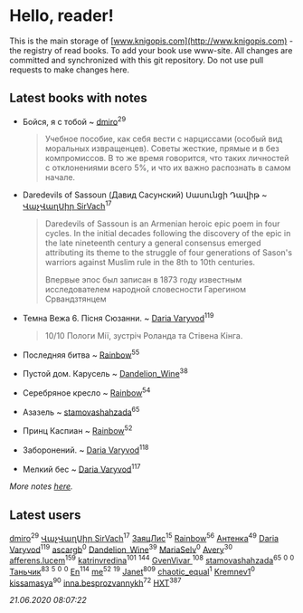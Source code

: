 # Hello, reader!
This is the main storage of [www.knigopis.com](http://www.knigopis.com) - the registry of read books.
To add your book use www-site. All changes are committed and synchronized with this git repository.
Do not use pull requests to make changes here.


## Latest books with notes
* Бойся, я с тобой ~ [dmiro](users/571/5714115-vkontakte)<sup>29</sup>
    > Учебное пособие, как себя вести с нарциссами (особый вид моральных извращенцев). Советы жесткие, прямые и в без компромиссов. В то же время говорится, что таких личностей с отклонениями всего 5%, и что их важно распознать в самом начале.

* Daredevils of Sassoun (Давид Сасунский)
Սասունցի Դավիթ ~ [ՎաչՎաղՍիր SirVach](users/113/1130000004300166-yandex)<sup>17</sup>
    > Daredevils of Sassoun is an Armenian heroic epic poem in four cycles. In the initial decades following the discovery of the epic in the late nineteenth century a general consensus emerged attributing its theme to the struggle of four generations of Sason's warriors against Muslim rule in the 8th to 10th centuries.
    >  
    > Впервые эпос был записан в 1873 году известным исследователем народной словесности Гарегином Срвандзтянцем

* Темна Вежа 6. Пісня Сюзанни. ~ [Daria Varyvod](users/829/829893410524253-facebook)<sup>119</sup>
    > 10/10 Пологи Мії, зустріч Роланда та Стівена Кінга.

* Последняя битва ~ [Rainbow](users/109/109787328219839805802-google)<sup>55</sup>

* Пустой дом. Карусель ~ [Dandelion_Wine](users/586/58602788-vkontakte)<sup>38</sup>

* Серебряное кресло ~ [Rainbow](users/109/109787328219839805802-google)<sup>54</sup>

* Азазель ~ [stamovashahzada](users/310/310646815-vkontakte)<sup>65</sup>

* Принц Каспиан ~ [Rainbow](users/109/109787328219839805802-google)<sup>52</sup>

* Заборонений. ~ [Daria Varyvod](users/829/829893410524253-facebook)<sup>118</sup>

* Мелкий бес ~ [Daria Varyvod](users/829/829893410524253-facebook)<sup>117</sup>


_More notes [here](latest_books_with_notes.md)._


## Latest users
[dmiro](users/571/5714115-vkontakte)<sup>29</sup> 
[ՎաչՎաղՍիր SirVach](users/113/1130000004300166-yandex)<sup>17</sup> 
[ЗаяцЛис](users/112/112388384595246311466-google)<sup>15</sup> 
[Rainbow](users/109/109787328219839805802-google)<sup>56</sup> 
[Антенка](users/118/118158645037334943900-google)<sup>49</sup> 
[Daria Varyvod](users/829/829893410524253-facebook)<sup>119</sup> 
[ascargb](users/101/10125314-vkontakte)<sup>0</sup> 
[Dandelion_Wine](users/586/58602788-vkontakte)<sup>39</sup> 
[MariaSelv](users/111/111954412181372496903-google)<sup>0</sup> 
[Avery](users/567/56734832-yandex)<sup>30</sup> 
[afferens.lucem](users/196/196071655-vkontakte)<sup>159</sup> 
[katrinvredina](users/233/2336755-vkontakte)<sup>101</sup> 
[](users/115/115826717712507836033-google)<sup>144</sup> 
[GvenVivar ](users/158/158266434925901-facebook)<sup>108</sup> 
[stamovashahzada](users/310/310646815-vkontakte)<sup>65</sup> 
[](users/182/18276342038-instagram)<sup>0</sup> 
[](users/102/102300366193989005728-google)<sup>0</sup> 
[Таньчик](users/209/2096581563762610-facebook)<sup>83</sup> 
[](users/104/104731829794763834502-google)<sup>5</sup> 
[](users/831/8317925041-instagram)<sup>0</sup> 
[](users/103/103068578327558685816-google)<sup>0</sup> 
[En](users/333/333646551-vkontakte)<sup>114</sup> 
[me](users/381/381417697-yandex)<sup>52</sup> 
[](users/153/1537586159620888-facebook)<sup>19</sup> 
[Janet](users/108/108113656204404967440-google)<sup>809</sup> 
[chaotic_equal](users/109/109533635046249857347-google)<sup>1</sup> 
[Kremnev1](users/109/109398777294736369541-google)<sup>0</sup> 
[kissamasya](users/684/68439978-vkontakte)<sup>90</sup> 
[inna.besprozvannykh](users/733/73323849-yandex)<sup>72</sup> 
[HXT](users/100/100002563462782-facebook)<sup>387</sup> 


_21.06.2020 08:07:22_
